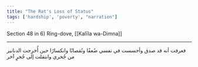 ```yaml
---
title: "The Rat's Loss of Status"
tags: ['hardship', 'poverty', "narration"]
---
```


 Section 48 in 6) Ring-dove, [[Kalīla wa-Dimna]]

---
فعرفت أنه قد صدق وأحسست في نفسي ضُعفًا ونُقصانًا وانكسارًا حين أُخرِجت الدنانير من جُحري وانتقلت إلى جُحرٍ آخر
